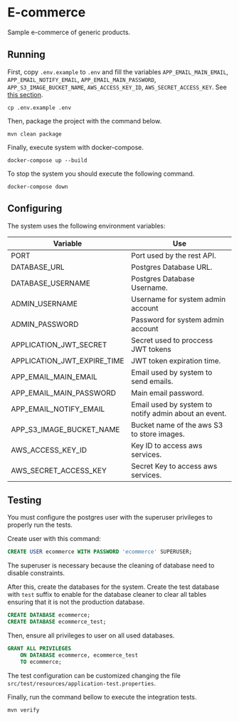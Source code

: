 # E-commerce

Sample e-commerce of generic products.

## Running

First, copy `.env.example` to `.env` and fill the variables 
`APP_EMAIL_MAIN_EMAIL`, `APP_EMAIL_NOTIFY_EMAIL`, `APP_EMAIL_MAIN_PASSWORD`, 
`APP_S3_IMAGE_BUCKET_NAME`, `AWS_ACCESS_KEY_ID`, `AWS_SECRET_ACCESS_KEY`. 
See [this section](#configuring).

```
cp .env.example .env
```

Then, package the project with the command below.

```
mvn clean package
```

Finally, execute system with docker-compose.

```
docker-compose up --build
```

To stop the system you should execute the following command.

```
docker-compose down
```

## Configuring

The system uses the following environment variables:

| Variable | Use |
|------|------|
| PORT | Port used by the rest API. |
| DATABASE_URL | Postgres Database URL. |
| DATABASE_USERNAME | Postgres Database Username. |
| ADMIN_USERNAME | Username for system admin account |
| ADMIN_PASSWORD | Password for system admin account |
| APPLICATION_JWT_SECRET | Secret used to proccess JWT tokens |
| APPLICATION_JWT_EXPIRE_TIME | JWT token expiration time. |
| APP_EMAIL_MAIN_EMAIL | Email used by system to send emails. |
| APP_EMAIL_MAIN_PASSWORD | Main email password. |
| APP_EMAIL_NOTIFY_EMAIL | Email used by system to notify admin about an event. |
| APP_S3_IMAGE_BUCKET_NAME | Bucket name of the aws S3 to store images. |
| AWS_ACCESS_KEY_ID | Key ID to access aws services. |
| AWS_SECRET_ACCESS_KEY | Secret Key to access aws services. |


## Testing 

You must configure the postgres user with the superuser 
privileges to properly run the tests.

Create user with this command: 

```sql
CREATE USER ecommerce WITH PASSWORD 'ecommerce' SUPERUSER;
```

The superuser is necessary because the cleaning of database 
need to disable constraints.

After this, create the databases for the system. Create the
test database with `test` suffix to enable for the database
cleaner to clear all tables ensuring that it is not the 
production database.

```sql
CREATE DATABASE ecommerce;
CREATE DATABASE ecommerce_test;
```

Then, ensure all privileges to user on all used databases.

```sql
GRANT ALL PRIVILEGES 
    ON DATABASE ecommerce, ecommerce_test 
    TO ecommerce;
```

The test configuration can be customized changing the file
`src/test/resources/application-test.properties`.

Finally, run the command bellow to execute the integration tests.

```bash
mvn verify
```
